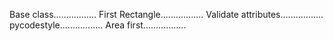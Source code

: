 Base class.................
First Rectangle.................
Validate attributes.................
pycodestyle.................
Area first.................
